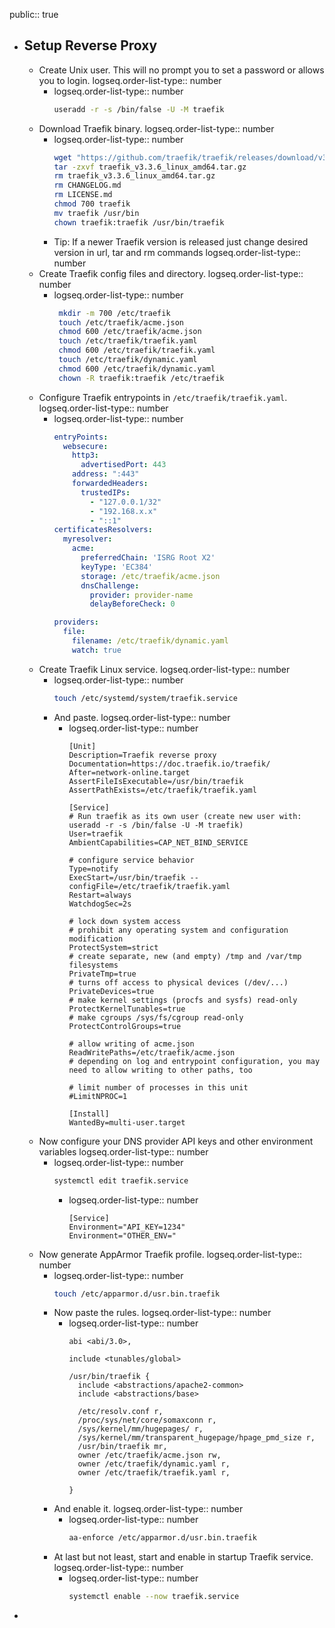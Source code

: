 public:: true

- ## Setup Reverse Proxy
	- Create Unix user. This will no prompt you to set a password or allows you to login.
	  logseq.order-list-type:: number
		- logseq.order-list-type:: number
		  ```bash
		  useradd -r -s /bin/false -U -M traefik
		  ```
	- Download Traefik binary.
	  logseq.order-list-type:: number
		- logseq.order-list-type:: number
		  ```bash
		  wget "https://github.com/traefik/traefik/releases/download/v3.3.6/traefik_v3.3.6_linux_amd64.tar.gz"
		  tar -zxvf traefik_v3.3.6_linux_amd64.tar.gz
		  rm traefik_v3.3.6_linux_amd64.tar.gz
		  rm CHANGELOG.md
		  rm LICENSE.md
		  chmod 700 traefik
		  mv traefik /usr/bin
		  chown traefik:traefik /usr/bin/traefik
		  ```
		- Tip: If a newer Traefik version is released just change desired version in url, tar and rm commands
		  logseq.order-list-type:: number
	- Create Traefik config files and directory.
	  logseq.order-list-type:: number
		- logseq.order-list-type:: number
		  ```bash
		   mkdir -m 700 /etc/traefik
		   touch /etc/traefik/acme.json
		   chmod 600 /etc/traefik/acme.json
		   touch /etc/traefik/traefik.yaml
		   chmod 600 /etc/traefik/traefik.yaml
		   touch /etc/traefik/dynamic.yaml
		   chmod 600 /etc/traefik/dynamic.yaml
		   chown -R traefik:traefik /etc/traefik
		  ```
	- Configure Traefik entrypoints in `/etc/traefik/traefik.yaml`.
	  logseq.order-list-type:: number
		- logseq.order-list-type:: number
		  ```yaml
		  entryPoints:
		    websecure:
		      http3:
		        advertisedPort: 443
		      address: ":443"
		      forwardedHeaders:
		        trustedIPs:
		          - "127.0.0.1/32"
		          - "192.168.x.x"
		          - "::1"
		  certificatesResolvers:
		    myresolver:
		      acme:
		        preferredChain: 'ISRG Root X2'
		        keyType: 'EC384'
		        storage: /etc/traefik/acme.json
		        dnsChallenge:
		          provider: provider-name
		          delayBeforeCheck: 0
		  
		  providers:
		    file:
		      filename: /etc/traefik/dynamic.yaml
		      watch: true
		  
		  ```
	- Create Traefik Linux service.
	  logseq.order-list-type:: number
		- logseq.order-list-type:: number
		  ```bash
		  touch /etc/systemd/system/traefik.service
		  ```
		- And paste.
		  logseq.order-list-type:: number
			- logseq.order-list-type:: number
			  ```service
			  [Unit]
			  Description=Traefik reverse proxy
			  Documentation=https://doc.traefik.io/traefik/
			  After=network-online.target
			  AssertFileIsExecutable=/usr/bin/traefik
			  AssertPathExists=/etc/traefik/traefik.yaml
			  
			  [Service]
			  # Run traefik as its own user (create new user with: useradd -r -s /bin/false -U -M traefik)
			  User=traefik
			  AmbientCapabilities=CAP_NET_BIND_SERVICE
			  
			  # configure service behavior
			  Type=notify
			  ExecStart=/usr/bin/traefik --configFile=/etc/traefik/traefik.yaml
			  Restart=always
			  WatchdogSec=2s
			  
			  # lock down system access
			  # prohibit any operating system and configuration modification
			  ProtectSystem=strict
			  # create separate, new (and empty) /tmp and /var/tmp filesystems
			  PrivateTmp=true
			  # turns off access to physical devices (/dev/...)
			  PrivateDevices=true
			  # make kernel settings (procfs and sysfs) read-only
			  ProtectKernelTunables=true
			  # make cgroups /sys/fs/cgroup read-only
			  ProtectControlGroups=true
			  
			  # allow writing of acme.json
			  ReadWritePaths=/etc/traefik/acme.json
			  # depending on log and entrypoint configuration, you may need to allow writing to other paths, too
			  
			  # limit number of processes in this unit
			  #LimitNPROC=1
			  
			  [Install]
			  WantedBy=multi-user.target
			  ```
	- Now configure your DNS provider API keys and other environment variables
	  logseq.order-list-type:: number
		- logseq.order-list-type:: number
		  ```bash
		  systemctl edit traefik.service 
		  ```
			- logseq.order-list-type:: number
			  ```service
			  [Service]
			  Environment="API_KEY=1234"
			  Environment="OTHER_ENV="
			  ```
	- Now generate AppArmor Traefik profile.
	  logseq.order-list-type:: number
		- logseq.order-list-type:: number
		  ```bash
		  touch /etc/apparmor.d/usr.bin.traefik
		  ```
		- Now paste the rules.
		  logseq.order-list-type:: number
			- logseq.order-list-type:: number
			  ```
			  abi <abi/3.0>,
			  
			  include <tunables/global>
			  
			  /usr/bin/traefik {
			    include <abstractions/apache2-common>
			    include <abstractions/base>
			  
			    /etc/resolv.conf r,
			    /proc/sys/net/core/somaxconn r,
			    /sys/kernel/mm/hugepages/ r,
			    /sys/kernel/mm/transparent_hugepage/hpage_pmd_size r,
			    /usr/bin/traefik mr,
			    owner /etc/traefik/acme.json rw,
			    owner /etc/traefik/dynamic.yaml r,
			    owner /etc/traefik/traefik.yaml r,
			  
			  }
			  
			  ```
		- And enable it.
		  logseq.order-list-type:: number
			- logseq.order-list-type:: number
			  ```bash
			  aa-enforce /etc/apparmor.d/usr.bin.traefik
			  ```
		- At last but not least, start and enable in startup Traefik service.
		  logseq.order-list-type:: number
			- logseq.order-list-type:: number
			  ```bash
			  systemctl enable --now traefik.service
			  ```
-